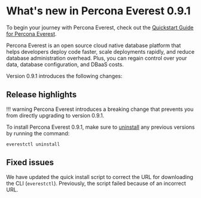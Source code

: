 # What's new in Percona Everest 0.9.1

To begin your journey with Percona Everest, check out the [Quickstart Guide for Percona Everest](../quickstart-guide/quick-install.md).

Percona Everest is an open source cloud native database platform that helps developers deploy code faster, scale deployments rapidly, and reduce database administration overhead. Plus, you can regain control over your data, database configuration, and DBaaS costs.

Version 0.9.1 introduces the following changes:



## Release highlights

!!! warning
    Percona Everest introduces a breaking change that prevents you from directly upgrading to version 0.9.1.

To install Percona Everest 0.9.1, make sure to [uninstall](https://docs.percona.com/everest/install/uninstallEverest.html) any previous versions by running the command:

    everestctl uninstall


## Fixed issues

We have updated the quick install script to correct the URL for downloading the CLI (`everestctl`). Previously, the script failed because of an incorrect URL.




